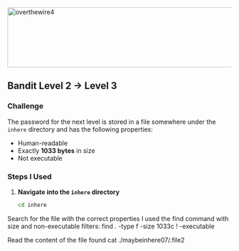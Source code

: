 
<img width="622" height="135" alt="overthewire4" src="https://github.com/user-attachments/assets/739303a9-34b9-4011-a1bd-ba4744a748be" />

## Bandit Level 2 → Level 3

### Challenge
The password for the next level is stored in a file somewhere under the `inhere` directory and has the following properties:
- Human-readable
- Exactly **1033 bytes** in size
- Not executable

### Steps I Used
1. **Navigate into the `inhere` directory**  
   ```bash
   cd inhere
   
Search for the file with the correct properties
I used the find command with size and non-executable filters:
find . -type f -size 1033c ! -executable

Read the content of the file found
cat ./maybeinhere07/.file2
